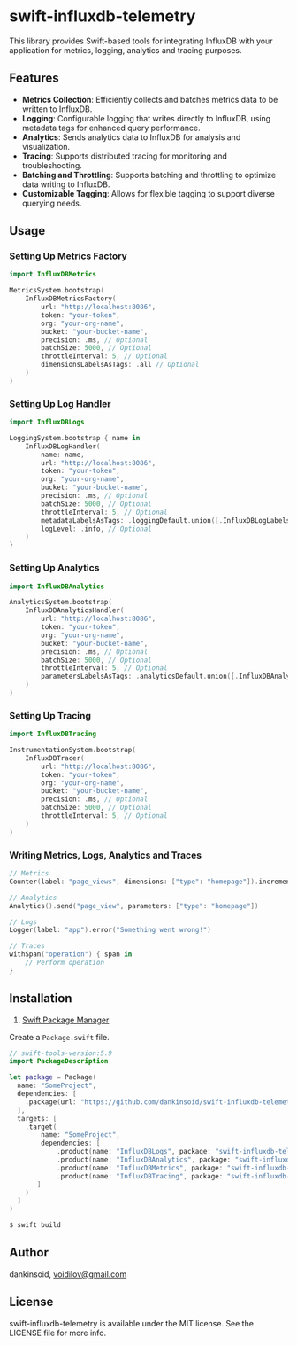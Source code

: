# swift-influxdb-telemetry

This library provides Swift-based tools for integrating InfluxDB with your application for metrics, logging, analytics and tracing purposes.

## Features

- **Metrics Collection**: Efficiently collects and batches metrics data to be written to InfluxDB.
- **Logging**: Configurable logging that writes directly to InfluxDB, using metadata tags for enhanced query performance.
- **Analytics**: Sends analytics data to InfluxDB for analysis and visualization.
- **Tracing**: Supports distributed tracing for monitoring and troubleshooting.
- **Batching and Throttling**: Supports batching and throttling to optimize data writing to InfluxDB.
- **Customizable Tagging**: Allows for flexible tagging to support diverse querying needs.

## Usage

### Setting Up Metrics Factory

```swift
import InfluxDBMetrics

MetricsSystem.bootstrap(
    InfluxDBMetricsFactory(
        url: "http://localhost:8086",
        token: "your-token",
        org: "your-org-name",
        bucket: "your-bucket-name",
        precision: .ms, // Optional
        batchSize: 5000, // Optional
        throttleInterval: 5, // Optional
        dimensionsLabelsAsTags: .all // Optional
    )
)
```

### Setting Up Log Handler

```swift
import InfluxDBLogs

LoggingSystem.bootstrap { name in
    InfluxDBLogHandler(
        name: name,
        url: "http://localhost:8086",
        token: "your-token",
        org: "your-org-name",
        bucket: "your-bucket-name",
        precision: .ms, // Optional
        batchSize: 5000, // Optional
        throttleInterval: 5, // Optional
        metadataLabelsAsTags: .loggingDefault.union([.InfluxDBLogLabels.file]), // Optional
        logLevel: .info, // Optional
    )
}
```

### Setting Up Analytics

```swift
import InfluxDBAnalytics

AnalyticsSystem.bootstrap(
    InfluxDBAnalyticsHandler(
        url: "http://localhost:8086",
        token: "your-token",
        org: "your-org-name",
        bucket: "your-bucket-name",
        precision: .ms, // Optional
        batchSize: 5000, // Optional
        throttleInterval: 5, // Optional
        parametersLabelsAsTags: .analyticsDefault.union([.InfluxDBAnalyticsLabels.file]), // Optional
    )
)
```

### Setting Up Tracing

```swift
import InfluxDBTracing

InstrumentationSystem.bootstrap(
    InfluxDBTracer(
        url: "http://localhost:8086",
        token: "your-token",
        org: "your-org-name",
        bucket: "your-bucket-name",
        precision: .ms, // Optional
        batchSize: 5000, // Optional
        throttleInterval: 5, // Optional
    )
)
```

### Writing Metrics, Logs, Analytics and Traces

```swift
// Metrics
Counter(label: "page_views", dimensions: ["type": "homepage"]).increment()

// Analytics
Analytics().send("page_view", parameters: ["type": "homepage"])

// Logs
Logger(label: "app").error("Something went wrong!")

// Traces
withSpan("operation") { span in
    // Perform operation
}
```

## Installation

1. [Swift Package Manager](https://github.com/apple/swift-package-manager)

Create a `Package.swift` file.
```swift
// swift-tools-version:5.9
import PackageDescription

let package = Package(
  name: "SomeProject",
  dependencies: [
    .package(url: "https://github.com/dankinsoid/swift-influxdb-telemetry.git", from: "1.4.1")
  ],
  targets: [
    .target(
        name: "SomeProject",
        dependencies: [
            .product(name: "InfluxDBLogs", package: "swift-influxdb-telemetry"),
            .product(name: "InfluxDBAnalytics", package: "swift-influxdb-telemetry"),
            .product(name: "InfluxDBMetrics", package: "swift-influxdb-telemetry"),
            .product(name: "InfluxDBTracing", package: "swift-influxdb-telemetry")
       ]
    )
  ]
)
```
```ruby
$ swift build
```

## Author

dankinsoid, voidilov@gmail.com

## License

swift-influxdb-telemetry is available under the MIT license. See the LICENSE file for more info.

